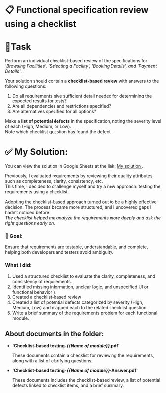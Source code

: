 <div>
  <h1> 📋 Functional specification review using a checklist</h1>
  
  <h1>🔎Task</h1>
  <p>Perform an individual checklist-based review of the specifications for <i>'Browsing Facilities', 'Selecting a Facility', 'Booking Details', and 'Payment Details'</i>.</p>
  <p>Your solution should contain a <b>checklist-based review</b> with answers to the following questions: </p>
  
  <ol>
    <li>Do all requirements give sufficient detail needed for determining the expected results for tests?</li>
    <li>Are all dependencies and restrictions specified?</li>
    <li>Are alternatives specified for all options?</li> 
  </ol>
  
  <p> Make a <b>list of potential defects</b> in the specification, noting the severity level of each (High, Medium, or Low).<br>
      Note which checklist question has found the defect.</p>

<h1>✅ My Solution:</h1>
  <p> You can view the solution in Google Sheets at the link: <a href="https://docs.google.com/spreadsheets/d/1zvXy7c53vkJGOK1HFFpyrAqLX2gu-PKmlX2zIAMi29A/edit?usp=sharing" target="_blank"> My solution </a>.</p>

  <p> Previously, I evaluated requirements by reviewing their quality attributes such as completeness, clarity, consistency, etc.<br>
      This time, I decided to challenge myself and try a new approach: testing the requirements using a checklist.<br><br>
      Adopting the checklist-based approach turned out to be a highly effective decision. The process became more structured, and I uncovered gaps I hadn’t noticed before.<br>
      <i>The checklist helped me analyze the requirements more deeply and ask the right questions early on.</i></p>
  <h3>🧩 Goal:</h3>
  <p>Ensure that requirements are testable, understandable, and complete, helping both developers and testers avoid ambiguity.</p>
  
  <h3>What I did:</h3>
  <ol>
      <li> Used a structured checklist to evaluate the clarity, completeness, and consistency of requirements.</li>
      <li> Identified missing information, unclear logic, and unspecified UI or functional behavior ). </li>
      <li> Created a checklist-based review</li>
      <li> Created a list of potential defects categorized by severity (High, Medium, Low) and mapped each to the related checklist question.</li>
      <li> Write a brief summary of the requirements problem for each functional module.</li>
  </ol> 
  <h2> About documents in the folder:</h2>
  <ul> 
    <li><b>'Checklist-based testing-<i>{{Name of module}}</i>.pdf'</b></li>
    <p> These documents contain a checklist for reviewing the requirements, along with a list of clarifying questions.</p>
  </ul>
  <ul> 
    <li><b>'Checklist-based testing-<i>{{Name of module}}</i>-Answer.pdf'</b></li> 
    <p> These documents includes the checklist-based review, a list of potential defects linked to checklist items, and a brief summary.</p>
  </ul>

</div>
